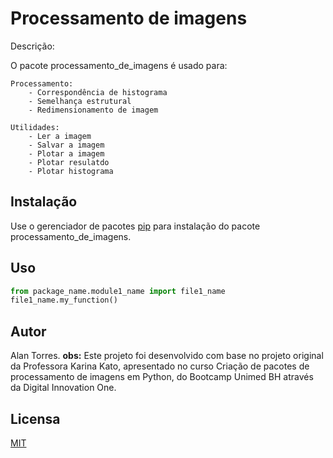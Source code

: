 # Processamento de imagens

Descrição:

O pacote processamento_de_imagens é usado para:
	
	Processamento:
		- Correspondência de histograma
		- Semelhança estrutural
		- Redimensionamento de imagem
	
	Utilidades:
		- Ler a imagem
		- Salvar a imagem
		- Plotar a imagem
		- Plotar resulatdo
		- Plotar histograma	

## Instalação

Use o gerenciador de pacotes [pip](https://pip.pypa.io/en/stable/) para instalação do pacote processamento_de_imagens.

## Uso

```python
from package_name.module1_name import file1_name
file1_name.my_function()
```

## Autor
Alan Torres.
**obs:** Este projeto foi desenvolvido com base no projeto original da Professora Karina Kato, apresentado no curso Criação de pacotes de processamento de imagens em Python, do Bootcamp Unimed BH através da Digital Innovation One.

## Licensa
[MIT](https://choosealicense.com/licenses/mit/)